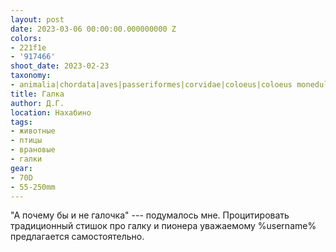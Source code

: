 ```yaml
---
layout: post
date: 2023-03-06 00:00:00.000000000 Z
colors:
- 221f1e
- '917466'
shoot_date: 2023-02-23
taxonomy:
- animalia|chordata|aves|passeriformes|corvidae|coloeus|coloeus monedula
title: Галка
author: Д.Г.
location: Нахабино
tags:
- животные
- птицы
- врановые
- галки
gear:
- 70D
- 55-250mm
---
```

"А почему бы и не галочка" --- подумалось мне. Процитировать традиционный стишок про галку и пионера уважаемому %username% предлагается самостоятельно.

